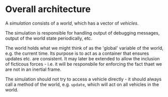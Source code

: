 # Overall architecture

A *simulation* consists of a *world*, which has a vector of *vehicles*.

The simulation is responsible for handling output of debugging messages, output of the world state periodically, etc.

The world holds what we might think of as the 'global' variable of the world, e.g. the current time.
Its purpose is to act as a container that ensures updates etc. are consistent.
It may later be extended to allow the inclusion of ficticous forces - i.e. it will be responsbile for enforcing the fact thaet we are not in an inertial frame.

The simulation should not try to access a vehicle directly - it should always call a method of the world, e.g. `update`, which will act on all vehicles in the world.
